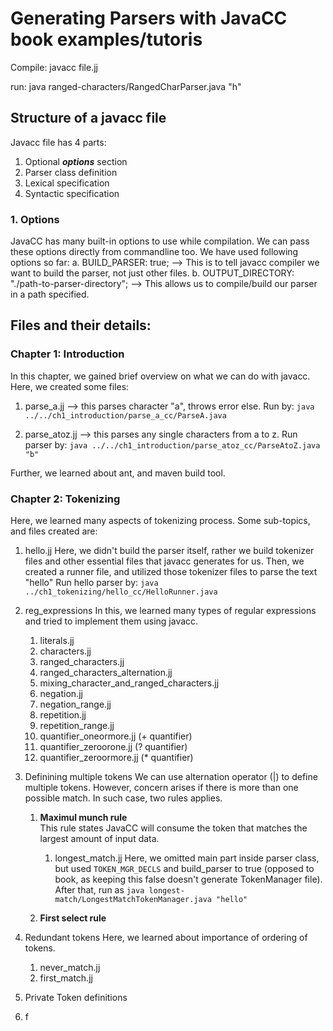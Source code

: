 # Generating Parsers with JavaCC book examples/tutoris


Compile:
javacc file.jj

run:
java ranged-characters/RangedCharParser.java "h"

## Structure of a javacc file
Javacc file has 4 parts:
1. Optional **_options_** section
2. Parser class definition
3. Lexical specification
4. Syntactic specification

### 1. Options
JavaCC has many built-in options to use while compilation. We can pass these options directly from commandline too. We have used following options so far:
a. BUILD_PARSER: true; --> This is to tell javacc compiler we want to build the parser, not just other files.
b. OUTPUT_DIRECTORY: "./path-to-parser-directory"; --> This allows us to compile/build our parser in a path specified.



## Files and their details:
### Chapter 1: Introduction
In this chapter, we gained brief overview on what we can do with javacc. Here, we created some files:
1. parse_a.jj --> this parses character "a", throws error else.
   Run by: `java ../../ch1_introduction/parse_a_cc/ParseA.java`

2. parse_atoz.jj --> this parses any single characters from a to z.
   Run parser by: `java ../../ch1_introduction/parse_atoz_cc/ParseAtoZ.java "b"`

Further, we learned about ant, and maven build tool.

### Chapter 2: Tokenizing
Here, we learned many aspects of tokenizing process. Some sub-topics, and files created are:

1. hello.jj
    Here, we didn't build the parser itself, rather we build tokenizer files and other essential files that javacc generates for us.
    Then, we created a runner file, and utilized those tokenizer files to parse the text "hello"
   Run hello parser by: `java ../ch1_tokenizing/hello_cc/HelloRunner.java`

2. reg_expressions
   In this, we learned many types of regular expressions and tried to implement them using javacc.
   1. literals.jj
   2. characters.jj
   3. ranged_characters.jj
   4. ranged_characters_alternation.jj
   5. mixing_character_and_ranged_characters.jj
   6. negation.jj
   7. negation_range.jj
   8. repetition.jj
   9. repetition_range.jj
   10. quantifier_oneormore.jj (+ quantifier)
   11. quantifier_zeroorone.jj (? quantifier)
   12. quantifier_zeroormore.jj (* quantifier)
   

3. Definining multiple tokens
   We can use alternation operator (|) to define multiple tokens. 
   However, concern arises if there is more than one possible match. In such case, two rules applies. 
   1. **Maximul munch rule** <br> This rule states JavaCC will consume the token that matches the largest amount of input data.
      1. longest_match.jj
      Here, we omitted main part inside parser class, but used  `TOKEN_MGR_DECLS` and build_parser to true (opposed to book, as keeping this false doesn't generate TokenManager file).
      After that, run as `java longest-match/LongestMatchTokenManager.java "hello"`
      
   2. **First select rule**
4. Redundant tokens
   Here, we learned about importance of ordering of tokens. 
   1. never_match.jj 
   2. first_match.jj

5. Private Token definitions
6. f

